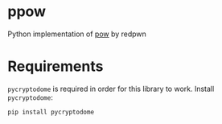 # ppow
Python implementation of [pow](https://github.com/redpwn/pow) by redpwn

# Requirements
`pycryptodome` is required in order for this library to work.
Install `pycryptodome`:
```bash
pip install pycryptodome
```
